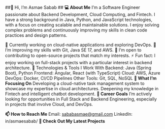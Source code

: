 ##👋 Hi, I’m Asmae Sabab ##
**💻 About Me**
I’m a Software Engineer passionate about Backend Development, Cloud Computing, and Fintech. I have a strong background in Java, Python, and JavaScript technologies, with a focus on creating scalable and maintainable solutions. I enjoy solving complex problems and continuously improving my skills in clean code practices and design patterns.

🔭 Currently working on cloud-native applications and exploring DevOps.
🌱 I’m improving my skills with Git, Java SE 17, and AWS.
👯 I’m open to contributing to open-source projects that match my interests.
⚡ Fun fact: I enjoy working on full-stack projects with a particular interest in backend architecture.
🔧 Technologies & Tools I Work With
Backend: Java (Spring Boot), Python
Frontend: Angular, React (with TypeScript)
Cloud: AWS, Azure
DevOps: Docker, CI/CD Pipelines
Other Tools: Git, SQL, NoSQL
**🌟 What I’m Focusing On**
Developing a cloud-native task management system to showcase my expertise in cloud architectures.
Deepening my knowledge in Fintech and intelligent chatbot development.
**🎯 Career Goals**
I’m actively looking for opportunities in Full Stack and Backend Engineering, especially in projects that involve Cloud, and DevOps.

**📫 How to Reach Me**
Email: sababasmae@gmail.com
LinkedIn: in/asmaesabab/
**📝 Check Out My Latest Projects**

